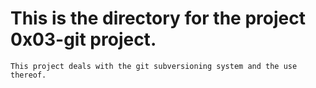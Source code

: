 # This is the directory for the project 0x03-git project.

~~~
This project deals with the git subversioning system and the use thereof.
~~~